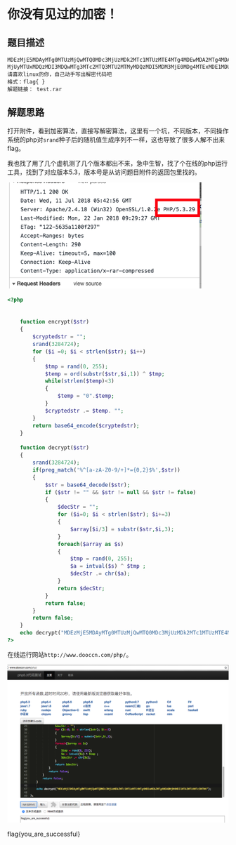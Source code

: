 # 你没有见过的加密！

## 题目描述
```
MDEzMjE5MDAyMTg0MTUzMjQwMTQ0MDc3MjUzMDk2MTc1MTUzMTE4MTg4MDEwMDA2MTg4MDA0MjM4MDI1MTA3MTU4MTc5MTM4
MjUyMTUxMDQzMDI3MDQwMTg3MTc2MTQ3MTU2MTMyMDQzMDI5MDM3MjE0MDg4MTExMDE1MDU4MjM3MjE3MTIyMDQxMjM2MTQz
请喜欢linux的你，自己动手写出解密代码吧
格式：flag{ }
解题链接： test.rar
```

## 解题思路
打开附件，看到加密算法，直接写解密算法，这里有一个坑，不同版本，不同操作系统的php对`srand`种子后的随机值生成序列不一样，这也导致了很多人解不出来flag。

我也找了用了几个虚机测了几个版本都出不来，急中生智，找了个在线的php运行工具，找到了对应版本5.3，版本号是从访问题目附件的返回包里找的。

![](2018-07-11-13-46-05.png)

```php
<?php


	function encrypt($str)
	{
		$cryptedstr = "";
		srand(3284724);
		for ($i =0; $i < strlen($str); $i++)
		{
			$tmp = rand(0, 255);
			$temp = ord(substr($str,$i,1)) ^ $tmp;
			while(strlen($temp)<3)
			{
				$temp = "0".$temp;
			}
			$cryptedstr .= $temp. "";
		}
		return base64_encode($cryptedstr);
	}

	function decrypt($str)
	{
		srand(3284724);
		if(preg_match('%^[a-zA-Z0-9/+]*={0,2}$%',$str))
		{
			$str = base64_decode($str);
			if ($str != "" && $str != null && $str != false)
			{
				$decStr = "";
				for ($i=0; $i < strlen($str); $i+=3)
				{
					$array[$i/3] = substr($str,$i,3);
				}
				foreach($array as $s)
				{
					$tmp = rand(0, 255);
					$a = intval($s) ^ $tmp ;
					$decStr .= chr($a);
				}
				return $decStr;
			}
			return false;
		}
		return false;
	}
	echo decrypt("MDEzMjE5MDAyMTg0MTUzMjQwMTQ0MDc3MjUzMDk2MTc1MTUzMTE4MTg4MDEwMDA2MTg4MDA0MjM4MDI1MTA3MTU4MTc5MTM4");	
?>
```

在线运行网站`http://www.dooccn.com/php/`。

![](2018-07-11-13-47-04.png)

flag{you_are_successful}